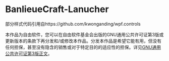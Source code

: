 # BanlieueCraft-Lanucher

部分样式代码引用自https://github.com/kwonganding/wpf.controls

本作品为自由软件，您可以在自由软件基金会出版的GNU通用公共许可证第3版或更新版本的条款下再分发和/或修改本作品。分发本作品是希望它能有用，但没有任何担保，甚至没有隐含的销售或对于特定目的的适应性的担保。详见[GNU通用公共许可证第3版正文](https://www.gnu.org/licenses/gpl-3.0.html)。
